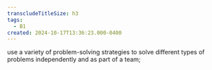 ```yaml
---
transcludeTitleSize: h3
tags:
  - B1
created: 2024-10-17T13:36:23.000-0400
---
```

use a variety of problem-solving strategies to solve different types of problems independently and as part of a team;